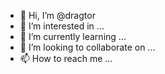 - 👋 Hi, I’m @dragtor
- 👀 I’m interested in ...
- 🌱 I’m currently learning ...
- 💞️ I’m looking to collaborate on ...
- 📫 How to reach me ...

<!---
dragtor/dragtor is a ✨ special ✨ repository because its `README.md` (this file) appears on your GitHub profile.
You can click the Preview link to take a look at your changes.
--->
